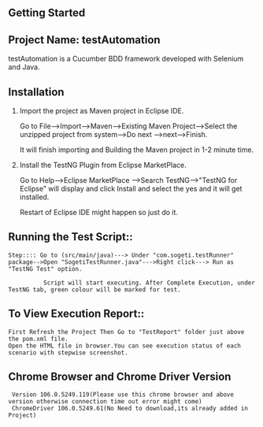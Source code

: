 ## Getting Started

## Project Name: testAutomation

testAutomation is a Cucumber BDD framework developed with Selenium and Java.

## Installation

1. Import the project as Maven project in Eclipse IDE.

   Go to File-->Import-->Maven-->Existing Maven Project-->Select the unzipped project from system-->Do next -->next-->Finish.

   It will finish importing and Building the Maven project in 1-2 minute time.
   
   
2. Install the TestNG Plugin from Eclipse MarketPlace.

   Go to Help-->Eclipse MarketPlace -->Search TestNG-->"TestNG for Eclipse"	will display and click Install and select the yes and it will get installed.
   
   Restart of Eclipse IDE might happen so just do it.
   
   
## Running the Test Script::

    Step:::: Go to (src/main/java)---> Under "com.sogeti.testRunner" package-->Open "SogetiTestRunner.java"--->Right click---> Run as "TestNG Test" option.
    
              Script will start executing. After Complete Execution, under TestNG tab, green colour will be marked for test.
              
              
## To View Execution Report::

    First Refresh the Project Then Go to "TestReport" folder just above the pom.xml file.
    Open the HTML file in browser.You can see execution status of each scenario with stepwise screenshot.
    
    
    

## Chrome Browser and Chrome Driver Version

     Version 106.0.5249.119(Please use this chrome browser and above version otherwise connection time out error might come)
     ChromeDriver 106.0.5249.61(No Need to download,its already added in Project)  





    